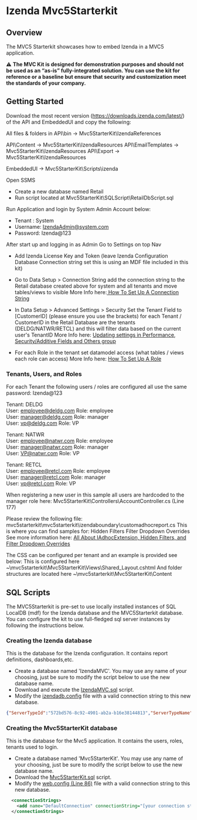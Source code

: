 # Izenda Mvc5Starterkit

## Overview
The MVC5 Starterkit showcases how to embed Izenda in a MVC5 application.

 :warning: **The MVC Kit is designed for demonstration purposes and should not be used as an “as-is” fully-integrated solution. You can use the kit for reference or a baseline but ensure that security and customization meet the standards of your company.**
 
## Getting Started 
 Download the most recent version (https://downloads.izenda.com/latest/) of the API and EmbeddedUI and copy the following:

All files & folders in API\bin -> Mvc5StarterKit\IzendaReferences

API\Content -> Mvc5StarterKit\IzendaResources
API\EmailTemplates -> Mvc5StarterKit\IzendaResources
API\Export -> Mvc5StarterKit\IzendaResources

EmbeddedUI -> Mvc5StarterKit\Scripts\izenda

Open SSMS
- Create a new database named Retail
- Run script located at Mvc5StarterKit\SQLScript\RetailDbScript.sql

Run Application and login by System Admin Account below:
- Tenant : System
- Username: IzendaAdmin@system.com
- Password: Izenda@123

After start up and logging in as Admin Go to Settings on top Nav
- Add Izenda License Key and Token (leave Izenda Configuration Database Connection string set this is using an MDF file included in this kit)
- Go to Data Setup > Connection String  add the connection string to the Retail database created above for system and all tenants and move tables/views to visible
   More Info here:<a href="https://www.izenda.com/docs/ui/doc_connection_string.html?highlight=connection%20string" /> How To Set Up A Connection String</a>
   
- In Data Setup > Advanced Settings > Security Set the Tenant Field to [CustomerID] (please ensure you use the brackets) for each Tenant / CustomerID in the Retail Database are the tenants  (DELDG/NATWR/RETCL) and this will filter data
   based on the current user's TenantID
   More Info here: <a href = "https://www.izenda.com/docs/ui/doc_advanced_settings.html?highlight=set%20tenant%20field#update-settings-in-security-tenant-group"/> Updating settings in Performance, Security/Additive Fields and Others group </a> 

- For each Role in the tenant set datamodel access (what tables / views each role can access)
  More Info here: <a href = "https://www.izenda.com/wiki7/ui/doc_role_setup.html?highlight=role%20setup" /> How To Set Up A Role</a>

### Tenants, Users, and Roles
For each Tenant the following users / roles are configured all use the same password: Izenda@123

Tenant: DELDG <br />
User: employee@deldg.com        Role: employee <br />
User: manager@deldg.com         Role: manager <br />
User: vp@deldg.com              Role: VP <br />

Tenant: NATWR <br />
User: employee@natwr.com        Role: employee <br />
User: manager@natwr.com         Role: manager <br />
User: VP@natwr.com              Role: VP <br />

Tenant: RETCL <br />
User: employee@retcl.com         		Role: employee <br />
User: manager@retcl.com    								Role: manager <br />
User: vp@retcl.com         								Role: VP <br />

When registering a new user in this sample all users are hardcoded to the manager role here:
Mvc5StarterKit\Controllers\AccountController.cs (Line 177)	

Please review the following file:
mvc5starterkit\mvc5starterkit\izendaboundary\customadhocreport.cs
This is where you can find samples for:
Hidden Filters
Filter Dropdown Overrides
See more information here: <a href="https://www.izenda.com/wiki7/dev/ref_iadhocextension.html?highlight=iadhocextension" /> All About IAdhocExtension, Hidden Filters, and Filter Dropdown Overrides </a>


The CSS can be configured per tenant and an example is provided see below:
This is configured here ~\mvc5starterkit\Mvc5StarterKit\Views\Shared\_Layout.cshtml
And folder structures are located here ~\mvc5starterkit\Mvc5StarterKit\Content

## SQL Scripts

The MVC5Starterkit is pre-set to use locally installed instances of SQL LocalDB (mdf) for the Izenda database and the MVC5Starterkit database. You can configure the kit to use full-fledged sql server instances by following the instructions below.

### Creating the Izenda database
This is the database for the Izenda configuration. It contains report definitions, dashboards,etc.
- Create a database named 'IzendaMVC'. You may use any name of your choosing, just be sure to modify the script below to use the new database name.
- Download and execute the <a href="https://github.com/Izenda7Series/Mvc5StarterKit/blob/master/SQLScript/MSSQL/IzendaMvc.sql">IzendaMVC.sql</a> script.  
- Modify the <a href="https://github.com/Izenda7Series/Mvc5StarterKit/blob/master/Mvc5StarterKit/izendadb.config">izendadb.config</a> file with a valid connection string to this new database.

```json
{"ServerTypeId":"572bd576-8c92-4901-ab2a-b16e38144813","ServerTypeName":"[MSSQL] SQLServer","ConnectionString":"[your connection string here]","ConnectionId":"00000000-0000-0000-0000-000000000000"}

``` 

### Creating the Mvc5StarterKit database
This is the database for the Mvc5 application. It contains the users, roles, tenants used to login.
- Create a database named 'Mvc5StarterKit'. You may use any name of your choosing, just be sure to modify the script below to use the new database name.
- Download the <a href="https://github.com/Izenda7Series/Mvc5StarterKit/blob/master/SQLScript/MSSQL/Mvc5StarterKit.sql">Mvc5StarterKit.sql</a> script.
- Modify the <a  href="https://github.com/Izenda7Series/Mvc5StarterKit/blob/master/Mvc5StarterKit/Web.config">web.config (Line 86)</a> file with a valid connection string to this new database.

```xml
  <connectionStrings>
    <add name="DefaultConnection" connectionString="[your connection string here]" providerName="System.Data.SqlClient" />
  </connectionStrings>
``` 
